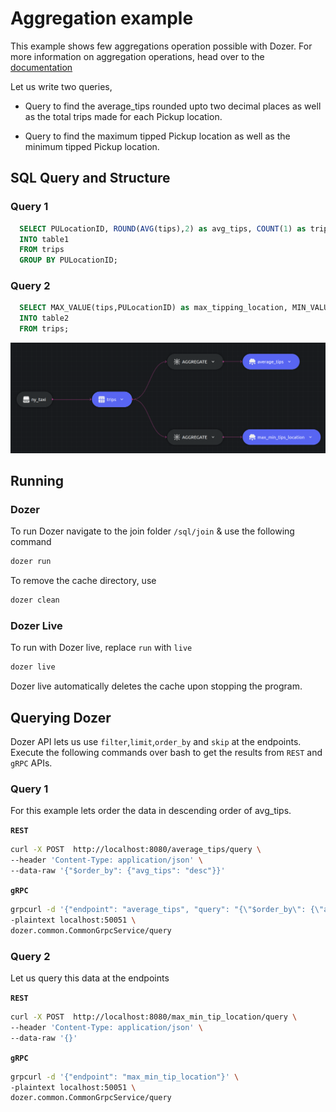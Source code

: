 # Aggregation example

This example shows few aggregations operation possible with Dozer. For more information on aggregation operations, head over to the [documentation](https://getdozer.io/docs/transforming-data/aggregation-functions)

Let us write two queries,
- Query to find the average_tips rounded upto two decimal places as well as the total trips made for each Pickup location.

- Query to find the maximum tipped Pickup location as well as the minimum tipped Pickup location.

## SQL Query and Structure

### Query 1

```sql
  SELECT PULocationID, ROUND(AVG(tips),2) as avg_tips, COUNT(1) as trip_count
  INTO table1
  FROM trips
  GROUP BY PULocationID;
```

### Query 2

```sql
  SELECT MAX_VALUE(tips,PULocationID) as max_tipping_location, MIN_VALUE(tips,PULocationID) as min_tipping_location
  INTO table2
  FROM trips;
```

![agg_graph](../images/aggregation_graph.png)


## Running


### Dozer

To run Dozer navigate to the join folder `/sql/join` & use the following command

```bash
dozer run
```

To remove the cache directory, use

```bash
dozer clean
```


### Dozer Live

To run with Dozer live, replace `run` with `live`

```bash
dozer live
```

Dozer live automatically deletes the cache upon stopping the program.


## Querying Dozer 

Dozer API lets us use `filter`,`limit`,`order_by` and `skip` at the endpoints. Execute the following commands over bash to get the results from `REST` and `gRPC` APIs.

### Query 1

For this example lets order the data in descending order of avg_tips.

**`REST`**

```bash
curl -X POST  http://localhost:8080/average_tips/query \
--header 'Content-Type: application/json' \
--data-raw '{"$order_by": {"avg_tips": "desc"}}'
```

**`gRPC`**

```bash
grpcurl -d '{"endpoint": "average_tips", "query": "{\"$order_by\": {\"avg_tips\": \"desc\"}}"}' \
-plaintext localhost:50051 \
dozer.common.CommonGrpcService/query
```

### Query 2

Let us query this data at the endpoints

**`REST`**

```bash
curl -X POST  http://localhost:8080/max_min_tip_location/query \
--header 'Content-Type: application/json' \
--data-raw '{}'
```

**`gRPC`**

```bash
grpcurl -d '{"endpoint": "max_min_tip_location"}' \
-plaintext localhost:50051 \
dozer.common.CommonGrpcService/query
```